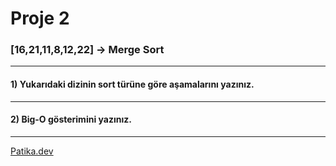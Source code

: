 # Proje 2
### [16,21,11,8,12,22] -> Merge Sort
***
#### 1) Yukarıdaki dizinin sort türüne göre aşamalarını yazınız.

***
#### 2) Big-O gösterimini yazınız.



* * *
[Patika.dev](https://www.patika.dev/tr)
